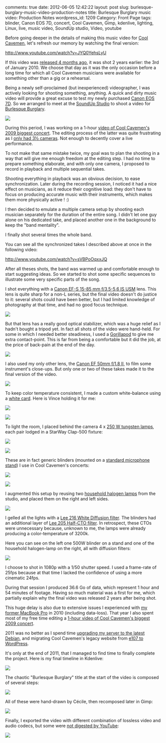 comments: true
date: 2012-06-05 12:42:22
layout: post
slug: burlesque-burglary-music-video-production-notes
title: Burlesque Burglary music video: Production Notes
wordpress_id: 1209
Category: Front Page
tags: blinder, Canon EOS 7D, concert, Cool Cavemen, Gimp, kdenlive, lighting, Linux, live, music video, SoundUp studio, Video, youtube

Before going deeper in the details of making this music video for [Cool Cavemen](http://coolcavemen.com), let's refresh our memory by watching the final version:

http://www.youtube.com/watch?v=JYQ0YehsLyU

If this video was [released 4 months ago](http://kevin.deldycke.com/2012/01/burlesque-burglary-music-video-released/), it was shot 2 years earlier: the 3rd of January 2010. We choose that day as it was the only occasion before a long time for which all Cool Cavemen musicians were available for something other than a gig or a rehearsal.

Being a newly self-proclaimed (but inexperienced) videographer, I was actively looking for shooting something, anything. A quick and dirty music video will provide a great excuse to test my newly purchased [Canon EOS 7D](http://www.amazon.com/gp/product/B002NEGTTW/ref=as_li_tf_tl?ie=UTF8&tag=kevideld-20&linkCode=as2&camp=217145&creative=399381&creativeASIN=B002NEGTTW). So we arranged to meet at the [SoundUp Studio](http://soundupstudio.com) to shoot a video for [Burlesque Burglary](http://coolcavemen.com/disc/song/burlesque-burglary/). 

![](http://www.assoc-amazon.com/e/ir?t=kevideld-20&l=as2&o=1&a=B002NEGTTW&camp=217145&creative=399381)

During this period, I was working on a 1-hour [video of Cool Cavemen's 2009 biggest concert](http://kevin.deldycke.com/2010/01/cool-cavemen-live-gayant-expo-first-video-released/). The editing process of the latter was quite frustrating as I [only had 3½ cameras](http://kevin.deldycke.com/2010/02/cool-cavemen-live-gayant-expo-part-ii/). Not enough to decently cover a live performance.

To not make that same mistake twice, my goal was to plan the shooting in a way that will give me enough freedom at the editing step. I had no time to prepare something elaborate, and with only one camera, I proposed to record in playback and multiple sequential takes.

Shooting everything in playback was an obvious decision, to ease synchronization. Later during the recording session, I noticed it had a nice effect on musicians, as it reduce their cognitive load: they don't have to focus on producing accurate music with their instruments, which makes them more physically active ! :)

I then decided to emulate a multiple camera setup by shooting each musician separately for the duration of the entire song. I didn't let one guy alone on his dedicated take, and placed another one in the background to keep the "band mentality".

I finally shot several times the whole band.

You can see all the synchronized takes I described above at once in the following video:

http://www.youtube.com/watch?v=sVBPoOqxxJQ

After all theses shots, the band was warmed up and comfortable enough to start suggesting ideas. So we started to shot some specific sequences to illustrate some very specific parts of the song.

I shot everything with a [Canon EF-S 15-85 mm f/3,5-5,6 IS USM](http://www.amazon.com/gp/product/B002NEGTTM/ref=as_li_tf_tl?ie=UTF8&tag=kevideld-20&linkCode=as2&camp=217145&creative=399373&creativeASIN=B002NEGTTM) lens. This lens is quite sharp for a non-L series, but the final video doesn't do justice to it: several shots could have been better, but I had limited knowledge of photography at that time, and had no good focus technique. 

![](http://www.assoc-amazon.com/e/ir?t=kevideld-20&l=as2&o=1&a=B002NEGTTM&camp=217145&creative=399373)

But that lens has a really good optical stabilizer, which was a huge relief as I hadn't bought a tripod yet. In fact all shots of the video were hand-held. For some in which I needed better steadiness, I used a [Gorillapod](http://www.amazon.com/gp/product/B002FGTWOC/ref=as_li_tf_tl?ie=UTF8&tag=kevideld-20&linkCode=as2&camp=217145&creative=399381&creativeASIN=B002FGTWOC) to give me extra contact-point. This is far from being a comfortable but it did the job, at the price of back-pain at the end of the day. 

![](http://www.assoc-amazon.com/e/ir?t=kevideld-20&l=as2&o=1&a=B002FGTWOC&camp=217145&creative=399381)

I also used my only other lens, the [Canon EF 50mm f/1.8 II](http://www.amazon.com/gp/product/B00007E7JU/ref=as_li_ss_tl?ie=UTF8&tag=kevideld-20&linkCode=as2&camp=1789&creative=390957&creativeASIN=B00007E7JU), to film some instrument's close-ups. But only one or two of these takes made it to the final version of the video. 

![](http://www.assoc-amazon.com/e/ir?t=kevideld-20&l=as2&o=1&a=B00007E7JU)

To keep color temperature consistent, I made a custom white-balance using a [white card](http://www.amazon.com/gp/product/B002P5DNY8/ref=as_li_ss_tl?ie=UTF8&tag=kevideld-20&linkCode=as2&camp=1789&creative=390957&creativeASIN=B002P5DNY8). Here is Vince holding it for me: 

![](http://www.assoc-amazon.com/e/ir?t=kevideld-20&l=as2&o=1&a=B002P5DNY8)

![](http://kevin.deldycke.com/wp-content/uploads/2012/05/vince-holding-white-card.jpg)

To light the room, I placed behind the camera 4 x [250 W tungsten lamps](http://www.amazon.com/gp/product/B005G97EOU/ref=as_li_ss_tl?ie=UTF8&tag=kevideld-20&linkCode=as2&camp=1789&creative=390957&creativeASIN=B005G97EOU), each pair lodged in a StarWay Clap-500 fixture: 

![](http://www.assoc-amazon.com/e/ir?t=kevideld-20&l=as2&o=1&a=B005G97EOU)

![](http://kevin.deldycke.com/wp-content/uploads/2012/05/starway-clap-500-blinder.jpg)

These are in fact generic blinders (mounted on a [standard microphone stand](http://www.amazon.com/mn/search/?_encoding=UTF8&tag=kevideld-20&linkCode=ur2&camp=1789&creative=390957&field-keywords=microphone%20stand&url=search-alias%3Daps)) I use in Cool Cavemen's concerts: 

![](https://www.assoc-amazon.com/e/ir?t=kevideld-20&l=ur2&o=1)

![](http://kevin.deldycke.com/wp-content/uploads/2012/05/cool-cavemen-on-stage-with-full-blinders.jpg)

I augmented this setup by reusing two [household halogen lamps](http://www.amazon.com/mn/search/?_encoding=UTF8&tag=kevideld-20&linkCode=ur2&camp=1789&creative=390957&field-keywords=halogen%20floor%20lamp&url=search-alias%3Dtools) from the studio, and placed them on the right and left sides. 

![](https://www.assoc-amazon.com/e/ir?t=kevideld-20&l=ur2&o=1)

I gelled all the lights with a [Lee 216 White Diffusion filter](http://www.leefilters.com/lighting/colour-details.html#216). The blinders had an additional layer of [Lee 205 Half-CTO filter](http://www.leefilters.com/lighting/colour-details.html#205). In retrospect, these CTOs were unnecessary because, unknown to me, the lamps were already producing a color-temperature of 3200k.

Here you can see on the left one 500W blinder on a stand and one of the household halogen-lamp on the right, all with diffusion filters:

![](http://kevin.deldycke.com/wp-content/uploads/2012/05/light-stands.jpg)

I choose to shot in 1080p with a 1/50 shutter speed. I used a frame-rate of 25fps because at that time I lacked the confidence of using a more cinematic 24fps.

During that session I produced 36.6 Go of data, which represent 1 hour and 54 minutes of footage. Having so much material was a first for me, which partially explain why the final video was released 2 years after being shot.

This huge delay is also due to extensive issues I experienced with [my former MacBook Pro](http://kevin.deldycke.com/2009/12/macosx-is-irritating/) in 2010 (including data-loss). That year I also spent most of my free time editing a [1-hour video of Cool Cavemen's biggest 2009 concert](http://www.youtube.com/playlist?list=PL4BAA557B7144031F).

2011 was no better as I spend time [upgrading my server to the latest Debian](http://kevin.deldycke.com/2011/10/installation-guide-full-featured-debian-server/), and migrating Cool Cavemen's legacy website from [e107 to WordPress](http://kevin.deldycke.com/2011/07/e107-importer-plugin-wordpress-v1-4-released/).

It's only at the end of 2011, that I managed to find time to finally complete the project. Here is my final timeline in Kdenlive:

![](http://kevin.deldycke.com/wp-content/uploads/2012/05/burlesque-burglary-kdenlive-timeline.png)

The chaotic "Burlesque Burglary" title at the start of the video is composed of several steps:

![](http://kevin.deldycke.com/wp-content/uploads/2012/05/burlesque-burglary-animated-logo-source.jpg)

All of these were hand-drawn by Cécile, then recomposed later in Gimp:

![](http://kevin.deldycke.com/wp-content/uploads/2012/05/burlesque-burglary-logo-drawing.jpg)

Finally, I exported the video with different combination of lossless video and audio codecs, but some were [not digested by YouTube](http://productforums.google.com/forum/#!category-topic/youtube/uploading-videos/HbSKO8xd8xY):

![](http://kevin.deldycke.com/wp-content/uploads/2012/05/youtube-upload-failed.png)

